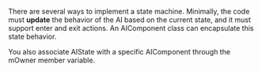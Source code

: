 There are several ways to implement a state machine.
Minimally, the code must **update** the behavior of the AI based on the current state, and it must support
enter and exit actions. An AIComponent class can encapsulate this state behavior.

You also associate AIState with a specific
AIComponent through the mOwner member variable.